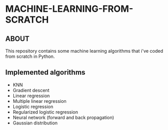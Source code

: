 # MACHINE-LEARNING-FROM-SCRATCH
## ABOUT
This repository contains some machine learning algorithms that i've coded from scratch in Python.
## Implemented algorithms
- KNN
- Gradient descent
- Linear regression
- Multiple linear regression
- Logistic regression
- Regularized logistic regression
- Neural network (forward and back propagation)
- Gaussian distribution

